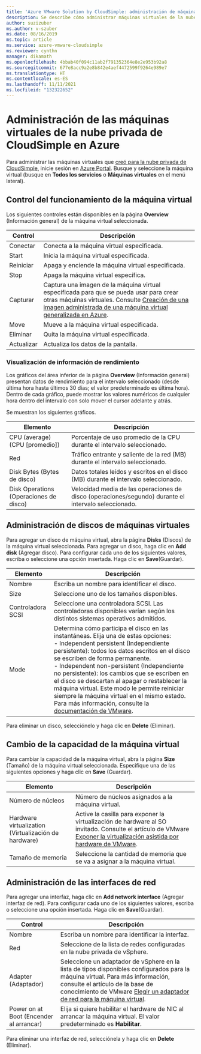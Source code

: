 ```yaml
---
title: 'Azure VMware Solution by CloudSimple: administración de máquinas virtuales de nube privada de Azure'
description: Se describe cómo administrar máquinas virtuales de la nube privada de CloudSimple en Azure Portal, por ejemplo, agregar discos, cambiar la capacidad de la máquina virtual y agregar interfaces de red.
author: suzizuber
ms.author: v-szuber
ms.date: 08/16/2019
ms.topic: article
ms.service: azure-vmware-cloudsimple
ms.reviewer: cynthn
manager: dikamath
ms.openlocfilehash: 4bbab40f094c11ab2f791352364e8e2e953b92a8
ms.sourcegitcommit: 677e8acc9a2e8b842e4aef4472599f9264e989e7
ms.translationtype: HT
ms.contentlocale: es-ES
ms.lasthandoff: 11/11/2021
ms.locfileid: "132322652"
---
```

# <a name="manage-your-cloudsimple-private-cloud-virtual-machines-in-azure"></a>Administración de las máquinas virtuales de la nube privada de CloudSimple en Azure

Para administrar las máquinas virtuales que [creó para la nube privada de CloudSimple](azure-create-vm.md), inicie sesión en [Azure Portal](https://portal.azure.com). Busque y seleccione la máquina virtual (busque en **Todos los servicios** o **Máquinas virtuales** en el menú lateral).

## <a name="control-virtual-machine-operation"></a>Control del funcionamiento de la máquina virtual

Los siguientes controles están disponibles en la página **Overview** (Información general) de la máquina virtual seleccionada.

| Control | Descripción |
| ------------ | ------------- |
| Conectar | Conecta a la máquina virtual especificada.  |
| Start | Inicia la máquina virtual especificada.  |
| Reiniciar | Apaga y enciende la máquina virtual especificada.  |
| Stop | Apaga la máquina virtual específica.  |
| Capturar | Captura una imagen de la máquina virtual especificada para que se pueda usar para crear otras máquinas virtuales. Consulte [Creación de una imagen administrada de una máquina virtual generalizada en Azure](../virtual-machines/windows/capture-image-resource.md).   |
| Move | Mueve a la máquina virtual especificada.  |
| Eliminar | Quita la máquina virtual especificada.  |
| Actualizar | Actualiza los datos de la pantalla.  |

### <a name="view-performance-information"></a>Visualización de información de rendimiento

Los gráficos del área inferior de la página **Overview** (Información general) presentan datos de rendimiento para el intervalo seleccionado (desde última hora hasta últimos 30 días; el valor predeterminado es última hora). Dentro de cada gráfico, puede mostrar los valores numéricos de cualquier hora dentro del intervalo con solo mover el cursor adelante y atrás.

Se muestran los siguientes gráficos.

| Elemento | Descripción |
| ------------ | ------------- |
| CPU (average) (CPU [promedio]) | Porcentaje de uso promedio de la CPU durante el intervalo seleccionado.   |
| Red | Tráfico entrante y saliente de la red (MB) durante el intervalo seleccionado.  |
| Disk Bytes (Bytes de disco) | Datos totales leídos y escritos en el disco (MB) durante el intervalo seleccionado.  |
| Disk Operations (Operaciones de disco) | Velocidad media de las operaciones de disco (operaciones/segundo) durante el intervalo seleccionado. |

## <a name="manage-vm-disks"></a>Administración de discos de máquinas virtuales

Para agregar un disco de máquina virtual, abra la página **Disks** (Discos) de la máquina virtual seleccionada. Para agregar un disco, haga clic en **Add disk** (Agregar disco). Para configurar cada uno de los siguientes valores, escriba o seleccione una opción insertada. Haga clic en **Save**(Guardar).

   | Elemento | Descripción |
   | ------------ | ------------- |
   | Nombre | Escriba un nombre para identificar el disco.  |
   | Size | Seleccione uno de los tamaños disponibles.  |
   | Controladora SCSI | Seleccione una controladora SCSI. Las controladoras disponibles varían según los distintos sistemas operativos admitidos.  |
   | Mode | Determina cómo participa el disco en las instantáneas. Elija una de estas opciones: <br> - Independent persistent (Independiente persistente): todos los datos escritos en el disco se escriben de forma permanente.<br> - Independent non-persistent (Independiente no persistente): los cambios que se escriben en el disco se descartan al apagar o restablecer la máquina virtual.  Este modo le permite reiniciar siempre la máquina virtual en el mismo estado. Para más información, consulte la [documentación de VMware](https://docs.vmware.com/en/VMware-vSphere/6.5/com.vmware.vsphere.vm_admin.doc/GUID-8B6174E6-36A8-42DA-ACF7-0DA4D8C5B084.html). |

Para eliminar un disco, selecciónelo y haga clic en **Delete** (Eliminar).

## <a name="change-the-capacity-of-the-vm"></a>Cambio de la capacidad de la máquina virtual

Para cambiar la capacidad de la máquina virtual, abra la página **Size** (Tamaño) de la máquina virtual seleccionada. Especifique una de las siguientes opciones y haga clic en **Save** (Guardar).

| Elemento | Descripción |
| ------------ | ------------- |
| Número de núcleos | Número de núcleos asignados a la máquina virtual.  |
| Hardware virtualization (Virtualización de hardware) | Active la casilla para exponer la virtualización de hardware al SO invitado. Consulte el artículo de VMware [Exponer la virtualización asistida por hardware de VMware](https://docs.vmware.com/en/VMware-vSphere/6.5/com.vmware.vsphere.vm_admin.doc/GUID-2A98801C-68E8-47AF-99ED-00C63E4857F6.html). |
| Tamaño de memoria | Seleccione la cantidad de memoria que se va a asignar a la máquina virtual.  

## <a name="manage-network-interfaces"></a>Administración de las interfaces de red

Para agregar una interfaz, haga clic en **Add network interface** (Agregar interfaz de red). Para configurar cada uno de los siguientes valores, escriba o seleccione una opción insertada. Haga clic en **Save**(Guardar).

   | Control | Descripción |
   | ------------ | ------------- |
   | Nombre | Escriba un nombre para identificar la interfaz.  |
   | Red | Seleccione de la lista de redes configuradas en la nube privada de vSphere.  |
   | Adapter (Adaptador) | Seleccione un adaptador de vSphere en la lista de tipos disponibles configurados para la máquina virtual. Para más información, consulte el artículo de la base de conocimiento de VMware [Elegir un adaptador de red para la máquina virtual](https://kb.vmware.com/s/article/1001805). |
   | Power on at Boot (Encender al arrancar) | Elija si quiere habilitar el hardware de NIC al arrancar la máquina virtual. El valor predeterminado es **Habilitar**. |

Para eliminar una interfaz de red, selecciónela y haga clic en **Delete** (Eliminar).
